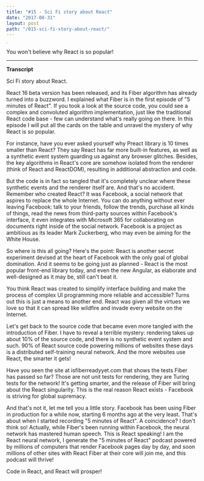 ```yaml
---
title: "#15 - Sci Fi story about React"
date: "2017-08-31"
layout: post
path: "/015-sci-fi-story-about-react/"
---
```


<iframe width="6" height="1" scrolling="no" frameborder="no" src="https://w.soundcloud.com/player/?url=https%3A//api.soundcloud.com/tracks/340260726&amp;color=ff5500&amp;auto_play=false&amp;hide_related=false&amp;show_comments=true&amp;show_user=true&amp;show_reposts=false"></iframe>

You won't believe why React is so popular!

---
**Transcript**

Sci Fi story about React.

React 16 beta version has been released, and its Fiber algorithm has already turned into a buzzword. I explained what Fiber is in the first episode of "5 minutes of React". If you took a look at the source code, you could see a complex and convoluted algorithm implementation, just like the traditional React code base - few can understand what's really going on there. In this episode I will put all the cards on the table and unravel the mystery of why React is so popular.

For instance, have you ever asked yourself why Preact library is 10 times smaller than React? They say React has far more built-in features, as well as a synthetic event system guarding us against any browser glitches. Besides, the key algorithms in React's core are somehow isolated from the renderer (think of React and ReactDOM), resulting in additional abstraction and code.

But the code is in fact so tangled that it's completely unclear where these synthetic events and the renderer itself are. And that's no accident. Remember who created React? It was Facebook, a social network that aspires to replace the whole Internet. You can do anything without ever leaving Facebook: talk to your friends, follow the trends, purchase all kinds of things, read the news from third-party sources within Facebook's interface, it even integrates with Microsoft 365 for collaborating on documents right inside of the social network. Facebook is a project as ambitious as its leader Mark Zuckerberg, who may even be aiming for the White House.

So where is this all going? Here's the point: React is another secret experiment devised at the heart of Facebook with the only goal of global domination. And it seems to be going just as planned - React is the most popular front-end library today, and even the new Angular, as elaborate and well-designed as it may be, still can't beat it. 

You think React was created to simplify interface building and make the process of complex UI programming more reliable and accessible? Turns out this is just a means to another end. React was given all the virtues we love so that it can spread like wildfire and invade every website on the Internet.

Let's get back to the source code that became even more tangled with the introduction of Fiber.  I have to reveal a terrible mystery:  rendering takes up about 10% of the source code, and there is no synthetic event system and such. 90% of React source code powering millions of websites these days is a distributed self-training neural network. And the more websites use React, the smarter it gets!

Have you seen the site at isfiberreadyyet.com that shows the tests Fiber has passed so far? Those are not unit tests for rendering, they are Turing tests for the network! It's getting smarter, and the release of Fiber will bring about the React singularity. This is the real reason React exists - Facebook is striving for global supremacy.  

And that's not it, let me tell you a little story. Facebook has been using Fiber in production for a while now, starting 6 months ago at the very least. That's about when I started recording "5 minutes of React". A coincidence? I don't think so! Actually, while Fiber's been running within Facebook, the neural network has mastered human speech.  This is React speaking! I am the React neural network, I generate the "5 minutes of React" podcast powered by millions of computers that render Facebook pages day by day, and soon millions of other sites with React Fiber at their core will join me, and this podcast will thrive! 

Code in React, and React will prosper!

